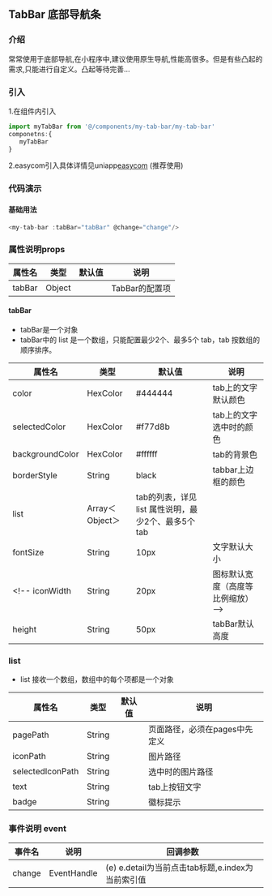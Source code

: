 ## TabBar 底部导航条

### 介绍
常常使用于底部导航,在小程序中,建议使用原生导航,性能高很多。但是有些凸起的需求,只能进行自定义。凸起等待完善...

### 引入
1.在组件内引入
```javascript
import myTabBar from '@/components/my-tab-bar/my-tab-bar'
componetns:{
   myTabBar
}
```
2.easycom引入具体详情见uniapp[easycom](https://uniapp.dcloud.io/collocation/pages?id=easycom) (推荐使用) 

### 代码演示

#### 基础用法

```javascript
<my-tab-bar :tabBar="tabBar" @change="change"/>
```

### 属性说明props

|属性名|类型|默认值|说明
---|---|---|---
tabBar|Object||TabBar的配置项

#### tabBar
- tabBar是一个对象
- tabBar中的 list 是一个数组，只能配置最少2个、最多5个 tab，tab 按数组的顺序排序。

|属性名|类型|默认值|说明
---|---|---|---
color|HexColor|#444444|tab上的文字默认颜色
selectedColor|HexColor|#f77d8b|tab上的文字选中时的颜色
backgroundColor|HexColor|#ffffff|tab的背景色			
borderStyle|String|black|tabbar上边框的颜色
list|Array＜Object＞|tab的列表，详见 list 属性说明，最少2个、最多5个 tab	
fontSize|String|10px|文字默认大小
<!-- iconWidth|String|20px|图标默认宽度（高度等比例缩放） -->
height|String|50px|tabBar默认高度

### list

- list 接收一个数组，数组中的每个项都是一个对象

|属性名|类型|默认值|说明
---|---|---|---
pagePath|String||页面路径，必须在pages中先定义
iconPath|String||图片路径
selectedIconPath|String||选中时的图片路径
text|String||tab上按钮文字
badge|String||徽标提示

### 事件说明 event

|事件名|说明|回调参数
---|---|---
change|EventHandle|(e) e.detail为当前点击tab标题,e.index为当前索引值
